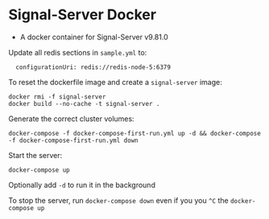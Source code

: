 # Signal-Server Docker

- A docker container for Signal-Server v9.81.0

Update all redis sections in `sample.yml` to:

```
  configurationUri: redis://redis-node-5:6379
```

To reset the dockerfile image and create a `signal-server` image:

```
docker rmi -f signal-server
docker build --no-cache -t signal-server .
```

Generate the correct cluster volumes:

```
docker-compose -f docker-compose-first-run.yml up -d && docker-compose -f docker-compose-first-run.yml down
```

Start the server:

```
docker-compose up
```

Optionally add `-d` to run it in the background

To stop the server, run `docker-compose down` even if you you `^C` the `docker-compose up`